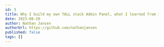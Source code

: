 ```yaml
---
id: 3
title: Why I build my own TALL stack Admin Panel, what I learned from it and why I switched to FilamentPHP
date: 2023-08-20
author: Nathan Jansen
authorUrl: https://github.com/nathanjansen
published: false
tags: []
---
```

##
